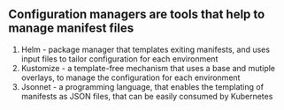 ## Configuration managers are tools that help to manage manifest files
1. Helm - package manager that templates exiting manifests, and uses input files to tailor configuration for each environment
2. Kustomize - a template-free mechanism that uses a base and mutiple overlays, to manage the configuration for each environment
3. Jsonnet - a programming language, that enables the templating of manifests as JSON files, that can be easily consumed by Kubernetes
